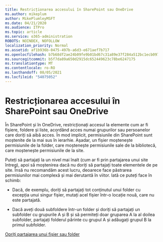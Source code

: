 ```yaml
---
title: Restricționarea accesului în SharePoint sau OneDrive
ms.author: mikeplum
author: MikePlumleyMSFT
ms.date: 04/21/2020
ms.audience: ITPro
ms.topic: article
ms.service: o365-administration
ROBOTS: NOINDEX, NOFOLLOW
localization_priority: Normal
ms.assetid: af1b936b-0475-497b-a6d3-e671aef7b717
ms.openlocfilehash: b7b68df2ae24b09fe9b01bd67c31a89e37f284a512bc1ecb097ef52fae5ae7d6
ms.sourcegitcommit: b5f7da89a650d2915dc652449623c78be6247175
ms.translationtype: MT
ms.contentlocale: ro-RO
ms.lasthandoff: 08/05/2021
ms.locfileid: "54075052"
---
```

# <a name="restrict-access-in-sharepoint-or-onedrive"></a>Restricționarea accesului în SharePoint sau OneDrive

În SharePoint și în OneDrive, restricționați accesul la elemente cum ar fi fișiere, foldere și liste, acordând acces numai grupurilor sau persoanelor care doriți să aibă acces. În mod implicit, permisiunile din SharePoint sunt moștenite de la mai sus în ierarhie. Așadar, un fișier moștenește permisiunile de la folder, care moștenește permisiunile sale de la bibliotecă, care moștenește permisiunile de la site.
  
Puteți să partajați la un nivel mai înalt (cum ar fi prin partajarea unui site întreg), apoi să moștenirea dacă nu doriți să partajați toate elementele de pe site. Însă nu recomandăm acest lucru, deoarece face păstrarea permisiunilor mai complexă și mai derutantă în viitor. Iată ce puteți face în schimb:
  
- Dacă, de exemplu, doriți să partajați tot conținutul unui folder cu excepția unui singur fișier, mutați acel fișier într-o locație nouă, care nu este partajată.
    
- Dacă aveți două subfoldere într-un folder și doriți să partajați un subfolder cu grupurile A și B și să permiteți doar gruparea A la al doilea subfolder, partajați folderul părinte cu grupul A și adăugați grupul B la primul subfolder.
    
[Opriți partajarea unui fișier sau folder ](https://go.microsoft.com/fwlink/?linkid=2008861)
  

